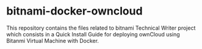 # bitnami-docker-owncloud
This repository contains the files related to bitnami Technical Writer project which consists in a Quick Install Guide for deploying ownCloud using Bitanmi Virtual Machine with Docker.
